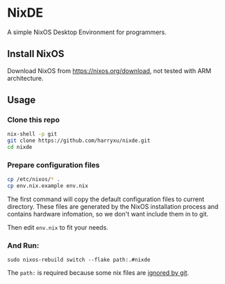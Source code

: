 # NixDE
A simple NixOS Desktop Environment for programmers.

## Install NixOS
Download NixOS from https://nixos.org/download, not tested with ARM architecture.

## Usage

### Clone this repo

```bash
nix-shell -p git
git clone https://github.com/harryxu/nixde.git
cd nixde
```

### Prepare configuration files

```bash
cp /etc/nixos/* .
cp env.nix.example env.nix
```
The first command will copy the default configuration files to current directory. These files are generated by the NixOS installation process and contains hardware infomation, so we don't want include them in to git.

Then edit `env.nix` to fit your needs.

### And Run:

```
sudo nixos-rebuild switch --flake path:.#nixde
```

The `path:` is required because some nix files are [ignored by git](https://discourse.nixos.org/t/use-nix-file-excluded-from-git/37196/12).
